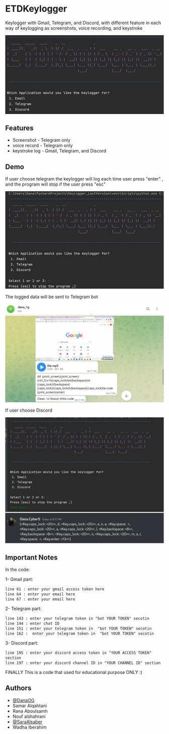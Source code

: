 # ETDKeylogger
Keylogger with Gmail, Telegram, and Discord, with different feature in each way of keylogging as screenshots, voice recording, and keystroke 

![Logo](https://github.com/DanaOG/ETDKeylogger/blob/main/Logo.png)

## Features

- Screenshot    - Telegram only
- voice record  - Telegram only
- keystroke log - Gmail, Telegram, and Discord 

## Demo

If user choose telegram 
the keylogger will log each time user press "enter" , and the program will stop if the user press "esc"

![](https://github.com/DanaOG/ETDKeylogger/blob/main/Tele.png)

The logged data will be sent to Telegram bot 

![](https://github.com/DanaOG/ETDKeylogger/blob/main/Tele2.png)

If user choose Discord 

![](https://github.com/DanaOG/ETDKeylogger/blob/main/Discord.png)
![](https://github.com/DanaOG/ETDKeylogger/blob/main/Discord2.png)

## Important Notes  

In the code:

1- Gmail part:

    line 61 : enter your gmail access token here
    line 64 : enter your email here
    line 67 : enter your email here

2- Telegram part:

    line 143 : enter your telegram token in "bot YOUR TOKEN" secotin  
    line 144 : enter chat ID
    line 151 : enter your telegram token in  "bot YOUR TOKEN" secotin  
    line 162 :  enter your telegram token in  "bot YOUR TOKEN" secotin  

3- Discord part:

    line 195 : enter your discord access token in "YOUR ACCESS TOKEN" section 
    line 197 : enter your discord channel ID in "YOUR CHANNEL ID" section 
    
FINALLY This is a code that used for educational purpose ONLY :)
## Authors

- [@DanaOG](https://www.github.com/DanaOG)
- Samar Alqahtani
- Rana Aboulsamh
- Nouf alshahrani
- [@SaraAlsaber](https://www.github.com/SaraAlsaber)
- Wadha Iberahim 
